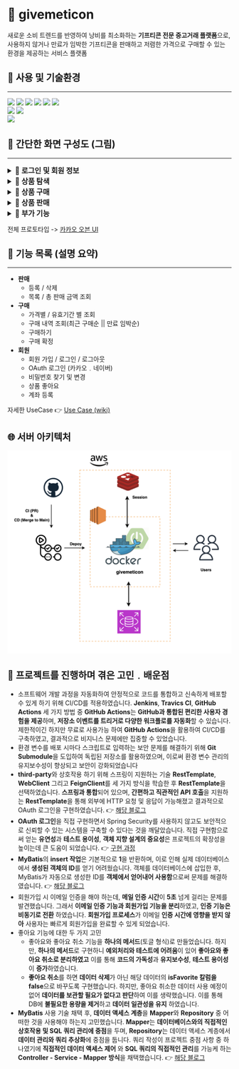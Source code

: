 # 🎁 givemeticon

새로운 소비 트렌드를 반영하여 낭비를 최소화하는 **기프티콘 전문 중고거래 플랫폼**으로, 사용하지 않거나 만료가 임박한 기프티콘을 판매하고 저렴한 가격으로 구매할 수 있는 환경을 제공하는 서비스 플랫폼

## 🔧 사용 및 기술환경

---
<div>
    <img src="https://img.shields.io/badge/Java17-red?style=for-the-badge&logo=Java&logoColor=white"/> 
    <img src="https://img.shields.io/badge/spring boot-brightgreen?style=for-the-badge&logo=spring boot&logoColor=white"/>
    <img src="https://img.shields.io/badge/MyBatis-000000?style=for-the-badge&logo=MyBatis&logoColor=white">
    <img src="https://img.shields.io/badge/amazon_rds-%23%23527FFF?style=for-the-badge&logo=amazon_rds&logoColor=white"/>
    <img src="https://img.shields.io/badge/Mysql-orange?style=for-the-badge&logo=Mysql&logoColor=whtie">
    <img src="https://img.shields.io/badge/Redis-DC382D?style=for-the-badge&logo=Redis&logoColor=white"/>
<br/>
    <img src="https://img.shields.io/badge/docker-2496ED?style=for-the-badge&logo=docker&logoColor=white"/>
    <img src="https://img.shields.io/badge/amazon_ec2-%23FF9900?style=for-the-badge&logo=amazone_ec2&logoColor=white"/>
<br/>
    <img src="https://img.shields.io/badge/github_actions-%232088FF?style=for-the-badge&logo=github%20actions&logoColor=white"/>
</div>

## 📖 간단한 화면 구성도 (그림)

---
<details>
  <summary style="font-size: 1.15em; font-weight: bold">🤳 로그인 및 회원 정보</summary>
  <div style="overflow-x: auto; white-space: nowrap">
      <img src="assets/login/로그인1.png" width="200" height="350" alt="로그인 화면" style="border: 2px solid lightskyblue;">
      <img src="assets/login/로그인2.png" width="200" height="350" alt="회원 가입 화면" style="border: 2px solid lightskyblue;">
      <img src="assets/login/로그인3.png" width="200" height="350" alt="비밀번호 찾기" style="border: 2px solid lightskyblue;">
      <img src="assets/login/로그인4.png" width="200" height="350" alt="비밀번호 변경하기" style="border: 2px solid lightskyblue;">
    </div>
</details>

<details>
  <summary style="font-size: 1.15em; font-weight: bold">🤳 상품 탐색 </summary>
    <div style="overflow-x: auto; white-space: nowrap">
      <img src="assets/search/탐색1.png" width="200" height="350" alt="회원 가입 화면" style="border: 2px solid lightskyblue;">
      <img src="assets/search/탐색2.png" width="200" height="350" alt="비밀번호 찾기" style="border: 2px solid lightskyblue;">
      <img src="assets/search/탐색3.png" width="200" height="350" alt="비밀번호 변경하기" style="border: 2px solid lightskyblue;">
    </div>
</details>

<details>
  <summary style="font-size: 1.15em; font-weight: bold">🤳 상품 구매</summary>
    <div style="overflow-x: auto; white-space: nowrap">
      <img src="assets/purchase/구매1.png" width="200" height="350" alt="상품 구매 화면" style="border: 2px solid lightskyblue;">
      <img src="assets/purchase/구매2.png" width="200" height="350" alt="유효기간 선택" style="border: 2px solid lightskyblue;">
      <img src="assets/purchase/구매3.png" width="200" height="350" alt="구매 완료" style="border: 2px solid lightskyblue;">
      <img src="assets/purchase/구매4.png" width="200" height="350" alt="구매 상세" style="border: 2px solid lightskyblue;">
      <img src="assets/purchase/구매5.png" width="200" height="350" alt="구매 확정" style="border: 2px solid lightskyblue;">
      <img src="assets/purchase/구매6.png" width="200" height="350" alt="구매콘함(보유)" style="border: 2px solid lightskyblue;">
      <img src="assets/purchase/구매7.png" width="200" height="350" alt="구매콘함(사용 및 만료)" style="border: 2px solid lightskyblue;">
    </div>
</details>

<details>
  <summary style="font-size: 1.15em; font-weight: bold">🤳 상품 판매 </summary>
    <div style="overflow-x: auto; white-space: nowrap">
      <img src="assets/sell/판매1.png" width="200" height="350" alt="판매 제품 선택" style="border: 2px solid lightskyblue;">
      <img src="assets/sell/판매2.png" width="200" height="350" alt="바코드 및 유효기간 인증" style="border: 2px solid lightskyblue;">
      <img src="assets/sell/판매3.png" width="200" height="350" alt="총 판매 금액" style="border: 2px solid lightskyblue;">
      <img src="assets/sell/판매4.png" width="200" height="350" alt="판매 내역" style="border: 2px solid lightskyblue;">
    </div>
</details>

<details>
  <summary style="font-size: 1.15em; font-weight: bold">🤳 부가 기능</summary>
    <div style="overflow-x: auto; white-space: nowrap">
      <img src="assets/mypage/찜목록.png" width="200" height="350" alt="찜 목록" style="border: 2px solid lightskyblue;">
      <img src="assets/mypage/알림.png" width="200" height="350" alt="알림" style="border: 2px solid lightskyblue;">
    </div>
</details>

전체 프로토타입 -> [카카오 오븐 UI](https://ovenapp.io/view/N8q3JurAx3UZZR5DhCzkDvlEsCRUQnJZ/cFTi7)

## 📖 기능 목록 (설명 요약)

---

* **판매**
    * 등록 / 삭제
    * 목록 / 총 판매 금액 조회
* **구매**
    * 가격별 / 유효기간 별 조회
    * 구매 내역 조회(최근 구매순 || 만료 임박순)
    * 구매하기
    * 구매 확정
* **회원**
    * 회원 가입 / 로그인 / 로그아웃
    * OAuth 로그인 (카카오﹒네이버)
    * 비밀번호 찾기 및 변경
    * 상품 좋아요
    * 계좌 등록

자세한 UseCase 👉 [Use Case (wiki)](https://github.com/f-lab-edu/givemeticon/wiki/Usecase)

## 🌐 서버 아키텍처

<img src="assets/서버 아키텍처.png">

## 🤔 프로젝트를 진행하며 겪은 고민﹒배운점

- 소프트웨어 개발 과정을 자동화하여 안정적으로 코드를 통합하고 신속하게 배포할 수 있게 하기 위해 CI/CD를 적용하였습니다. **Jenkins**, **Travics CI**, **GitHub Actions**
  세 가지 방법 중 **GitHub Actions**는 **GitHub과 통합된 편리한 사용자 경험을 제공**하며, **저장소 이벤트를 트리거로 다양한 워크플로를 자동화**할 수 있습니다. 제한적이긴 하지만 무료로 사용가능 하여 **GitHub Actions**을 활용하여 CI/CD를 구축하였고, 결과적으로 비지니스 문제에만 집중할 수 있었습니다.
- 환경 변수를 배포 시마다 스크립트로 입력하는 보안 문제를 해결하기 위해 **Git Submodule**을 도입하여 독립된 저장소를 활용하였으며, 이로써 환경 변수 관리의 유지보수성이 향상되고 보안이 강화되었습니다
- **third-party**와 상호작용 하기 위해 스프링이 지원하는 기술 **RestTemplate**, **WebClient** 그리고 **FeignClient**를 세 가지 방식을 학습한 후 **RestTemplate**을 선택하였습니다. **스프링과 통합**되어 있으며, **간편하고 직관적인 API 호출**을 지원하는 **RestTemplate**을 통해 외부에 HTTP 요청 및 응답이 가능해졌고 결과적으로 OAuth 로그인을 구현하였습니다.
  👉 [해당 블로그](https://velog.io/@wlsgur1533/RestTemplate-WebClient-FeignClient-%EB%A5%BC-%EB%B9%84%EA%B5%90-OAuth-%EB%A1%9C%EA%B7%B8%EC%9D%B8-%EC%98%88%EC%8B%9C%EB%A1%9C#resttemplate%EC%9D%98-%EC%9E%A5%EC%A0%90)
- **OAuth 로그인**을 직접 구현하면서 Spring Security를 사용하지 않고도 보안적으로 신뢰할 수 있는 시스템을 구축할 수 있다는 것을 깨달았습니다. 직접
  구현함으로써 얻는 **유연성**과 **테스트 용이성**, **객체 지향 설계의 중요성**은 프로젝트의 확장성을 높이는데 큰 도움이 되었습니다.
  👉 [구현 과정](https://velog.io/@wlsgur1533/%EC%8A%A4%ED%94%84%EB%A7%81-%EC%8B%9C%ED%81%90%EB%A6%AC%ED%8B%B0-%EC%97%86%EC%9D%B4-OAuth-%EA%B5%AC%ED%98%84%ED%95%98%EA%B8%B0)
- **MyBatis**의 **insert 작업**은 기본적으로 **1**을 반환하며, 이로 인해 실제 데이터베이스에서 **생성된 객체의 ID**를 얻기 어려웠습니다. 객체를 데이터베이스에 삽입한 후,
  MyBatis가 자동으로 생성한 ID를 **객체에서 얻어내어 사용함**으로써 문제를 해결하였습니다.
  👉 [해당 블로그](https://velog.io/@wlsgur1533/mybatis%EC%95%BC-%EC%99%9C-insert%ED%95%98%EB%A9%B4-1%EC%9D%84-%EA%BA%BC%EB%82%B4%EC%A3%BC%EB%8B%88)
- 회원가입 시 이메일 인증을 해야 하는데, **메일 인증 시간**이 **5초** 넘게 걸리는 문제를 발견했습니다. 그래서 **이메일 인증 기능과 회원가입 기능을 분리**하였고, **인증 기능은 비동기로 전환**
  하였습니다.
  **회원가입 프로세스**가 이메일 **인증 시간에 영향을 받지 않아** 사용자는 빠르게 회원가입을 완료할 수 있게 되었습니다.
- 좋아요 기능에 대한 두 가지 고민
    - 좋아요와 좋아요 취소 기능을 **하나의 메서드**(토글 형식)로 만들었습니다. 하지만, **하나의 메서드**로 구현하니 **예외처리와 테스트에 어려움**이 있어 **좋아요와 좋아요 취소로 분리하였고**
      이를 통해 **코드의 가독성**과 **유지보수성**, **테스트 용이성**이 **증가**하였습니다.
    - **좋아요 취소**를 하면 **데이터 삭제**가 아닌 해당 데이터의 **isFavorite 칼럼을 false**으로 바꾸도록
      구현했습니다. 하지만, 좋아요 취소한 데이터 사용 예정이 없어 **데이터를 보관할 필요가 없다고 판단**하여 이를 생략했습니다. 이를 통해 DB에 **불필요한 용량을 제거**하고 **데이터 일관성을
      유지**
      하였습니다.
- **MyBatis** 사용 기술 채택 후, **데이터 액세스 계층**을 **Mapper**와 **Repository** 중 어떠한 것을 사용해야 하는지 고민했습니다. **Mapper**는 **데이터베이스와의 직접적인 상호작용 및 SQL 쿼리 관리에 중점**을 두며, **Repository**는 데이터 액세스 계층에서 **데이터 관리와 쿼리 추상화**에 중점을 둡니다. 쿼리 작성이 프로젝트 중점 사항 중
  하나였기에 **직접적인 데이터 액세스 제어**
  와 **SQL 쿼리의 직접적인 관리**를 가능케 하는 **Controller - Service - Mapper 방식**을 채택했습니다.
  👉 [해당 블로그](https://velog.io/@wlsgur1533/Mapper-vs-Repository-%EB%8D%B0%EC%9D%B4%ED%84%B0-%EC%97%91%EC%84%B8%EC%8A%A4-%EA%B3%84%EC%B8%B5-%EB%B9%84%EA%B5%90)